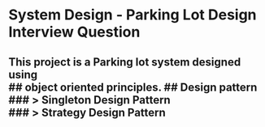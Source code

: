 <h1> System Design - Parking Lot Design Interview Question

<h2> This project is a Parking lot system designed using <br>
## object oriented principles.
## Design pattern 
### > Singleton Design Pattern <br>
### > Strategy Design Pattern

